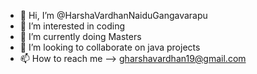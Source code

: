 - 👋 Hi, I’m @HarshaVardhanNaiduGangavarapu
- 👀 I’m interested in coding
- 🌱 I’m currently doing Masters
- 💞️ I’m looking to collaborate on java projects
- 📫 How to reach me --> gharshavardhan19@gmail.com

<!---
HarshaVardhanNaiduGangavarapu/HarshaVardhanNaiduGangavarapu is a ✨ special ✨ repository because its `README.md` (this file) appears on your GitHub profile.
You can click the Preview link to take a look at your changes.
--->
